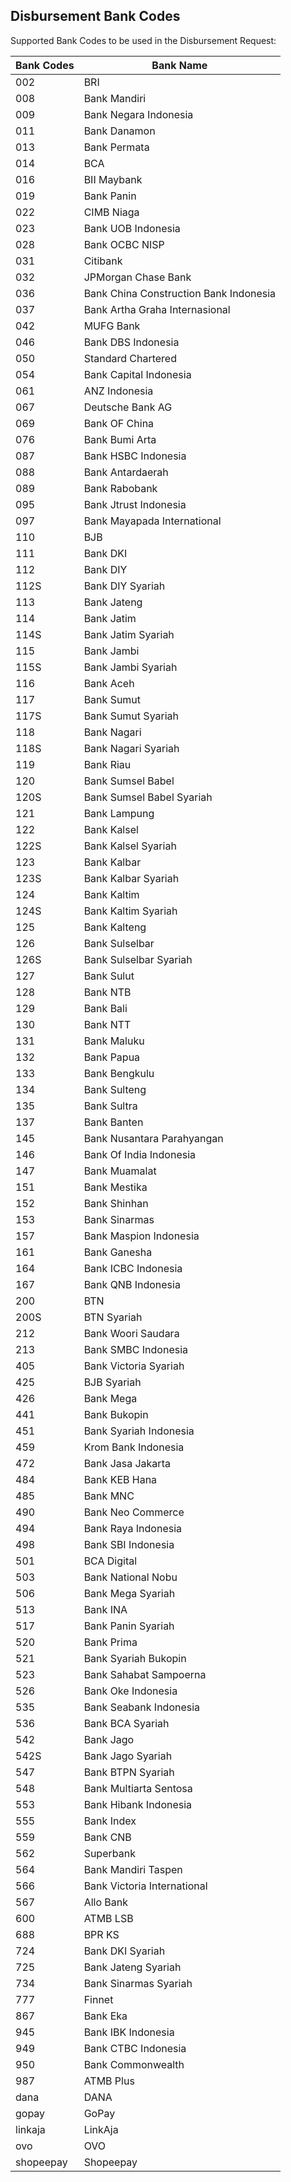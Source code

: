 ## Disbursement Bank Codes

Supported Bank Codes to be used in the Disbursement Request:

Bank Codes | Bank Name
---------- | ---------
002	| BRI
008	| Bank Mandiri
009	| Bank Negara Indonesia
011	| Bank Danamon
013	| Bank Permata
014	| BCA
016	| BII Maybank
019	| Bank Panin
022	| CIMB Niaga
023	| Bank UOB Indonesia
028	| Bank OCBC NISP
031	| Citibank
032 | JPMorgan Chase Bank
036	| Bank China Construction Bank Indonesia
037	| Bank Artha Graha Internasional
042	| MUFG Bank
046	| Bank DBS Indonesia
050	| Standard Chartered
054	| Bank Capital Indonesia
061	| ANZ Indonesia
067 | Deutsche Bank AG
069	| Bank OF China
076	| Bank Bumi Arta
087 | Bank HSBC Indonesia
088	| Bank Antardaerah
089	| Bank Rabobank
095	| Bank Jtrust Indonesia
097	| Bank Mayapada International
110	| BJB
111	| Bank DKI
112	| Bank DIY
112S | Bank DIY Syariah
113	| Bank Jateng
114	| Bank Jatim
114S | Bank Jatim Syariah
115	| Bank Jambi
115S | Bank Jambi Syariah
116	| Bank Aceh
117	| Bank Sumut
117S | Bank Sumut Syariah
118	| Bank Nagari
118S | Bank Nagari Syariah
119	| Bank Riau
120	| Bank Sumsel Babel
120S | Bank Sumsel Babel Syariah
121	| Bank Lampung
122	| Bank Kalsel
122S	| Bank Kalsel Syariah
123	| Bank Kalbar
123S	| Bank Kalbar Syariah
124	| Bank Kaltim
124S	| Bank Kaltim Syariah
125	| Bank Kalteng
126	| Bank Sulselbar
126S | Bank Sulselbar Syariah
127	| Bank Sulut
128	| Bank NTB
129	| Bank Bali
130	| Bank NTT
131	| Bank Maluku
132	| Bank Papua
133 | Bank Bengkulu
134	| Bank Sulteng
135	| Bank Sultra
137	| Bank Banten
145	| Bank Nusantara Parahyangan
146	| Bank Of India Indonesia
147	| Bank Muamalat
151	| Bank Mestika
152	| Bank Shinhan
153	| Bank Sinarmas
157	| Bank Maspion Indonesia
161	| Bank Ganesha
164	| Bank ICBC Indonesia
167	| Bank QNB Indonesia
200	| BTN
200S | BTN Syariah
212	| Bank Woori Saudara
213	| Bank SMBC Indonesia
405	| Bank Victoria Syariah
425	| BJB Syariah
426	| Bank Mega
441	| Bank Bukopin
451	| Bank Syariah Indonesia
459 | Krom Bank Indonesia
472	| Bank Jasa Jakarta
484	| Bank KEB Hana
485	| Bank MNC
490	| Bank Neo Commerce
494	| Bank Raya Indonesia
498	| Bank SBI Indonesia
501	| BCA Digital
503	| Bank National Nobu
506	| Bank Mega Syariah
513	| Bank INA
517	| Bank Panin Syariah
520	| Bank Prima
521	| Bank Syariah Bukopin
523	| Bank Sahabat Sampoerna
526	| Bank Oke Indonesia
535	| Bank Seabank Indonesia
536	| Bank BCA Syariah
542	| Bank Jago
542S | Bank Jago Syariah
547	| Bank BTPN Syariah
548	| Bank Multiarta Sentosa
553	| Bank Hibank Indonesia
555	| Bank Index
559	| Bank CNB
562 | Superbank
564	| Bank Mandiri Taspen
566	| Bank Victoria International
567	| Allo Bank
600 | ATMB LSB
688 | BPR KS
724 | Bank DKI Syariah
725 | Bank Jateng Syariah
734 | Bank Sinarmas Syariah
777 | Finnet
867 | Bank Eka
945	| Bank IBK Indonesia
949	| Bank CTBC Indonesia
950	| Bank Commonwealth
987 | ATMB Plus
dana | DANA
gopay	| GoPay
linkaja | LinkAja
ovo | OVO
shopeepay | Shopeepay
